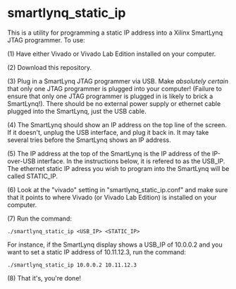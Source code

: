 # smartlynq_static_ip

This is a utility for programming a static IP address into a Xilinx SmartLynq JTAG programmer.  To use:

(1) Have either Vivado or Vivado Lab Edition installed on your computer.

(2) Download this repository.  

(3) Plug in a SmartLynq JTAG programmer via USB.  Make *absolutely certain* that only one JTAG programmer is plugged into your computer!  (Failure to ensure that only one JTAG programmer is plugged in is likely to brick a SmartLynq!).  There should be no external power supply or ethernet cable plugged into the SmartLynq, just the USB cable.

(4) The SmartLynq should show an IP address on the top line of the screen.   If it doesn't, unplug the USB interface, and plug it back in.  It may take several tries before the SmartLynq shows an IP address.  

(5) The IP address at the top of the SmartLynq is the IP address of the IP-over-USB interface.  In the instructions below, it is refered to as the USB_IP.  The ethernet static IP adress you wish to program into the SmartLynq will be called STATIC_IP.  

(6) Look at the "vivado" setting in "smartlynq_static_ip.conf" and make sure that it points to where Vivado (or Vivado Lab Edition) is installed on your computer.  

(7) Run the command:
~~~
./smartlynq_static_ip <USB_IP> <STATIC_IP>
~~~

For instance, if the SmartLynq display shows a USB_IP of 10.0.0.2 and you want to set a static IP address of 10.11.12.3, run the command:
~~~
./smartlynq_static_ip 10.0.0.2 10.11.12.3
~~~

(8) That it's, you're done!
